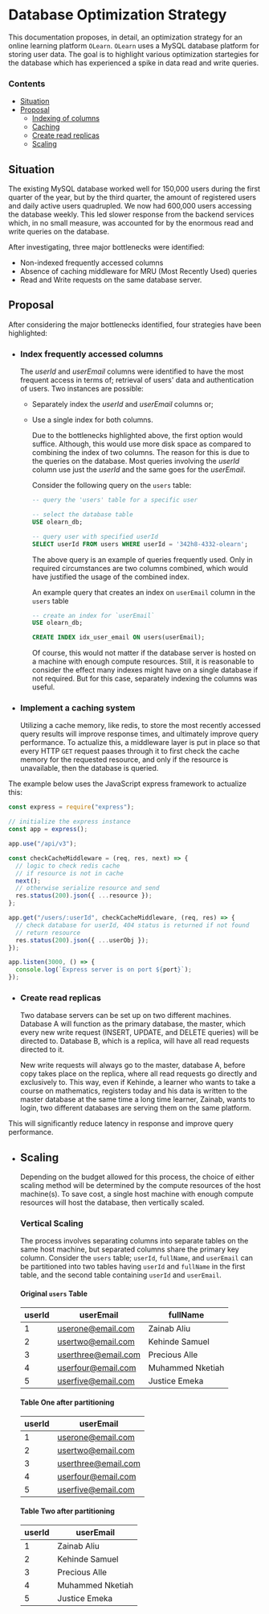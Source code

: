 # Database Optimization Strategy

This documentation proposes, in detail, an optimization strategy for an online learning platform `OLearn`. `OLearn` uses a MySQL database platform for storing user data. The goal is to highlight various optimization startegies for the database which has experienced a spike in data read and write queries.

### Contents

- [Situation](#situation)
- [Proposal](#proposal)
  - [Indexing of columns](#index-frequently-accessed-columns)
  - [Caching](#implement-of-a-caching-system)
  - [Create read replicas](#create-read-replicas)
  - [Scaling](#scaling)

## Situation

The existing MySQL database worked well for 150,000 users during the first quarter of the year, but by the third quarter, the amount of registered users and daily active users quadrupled. We now had 600,000 users accessing the database weekly. This led slower response from the backend services which, in no small measure, was accounted for by the enormous read and write queries on the database.

After investigating, three major bottlenecks were identified:

- Non-indexed frequently accessed columns
- Absence of caching middleware for MRU (Most Recently Used) queries
- Read and Write requests on the same database server.

## Proposal

After considering the major bottlenecks identified, four strategies have been highlighted:

- ### Index frequently accessed columns

  The _userId_ and _userEmail_ columns were identified to have the most frequent access in terms of; retrieval of users' data and authentication of users. Two instances are possible:

  - Separately index the _userId_ and _userEmail_ columns or;
  - Use a single index for both columns.

    Due to the bottlenecks highlighted above, the first option would suffice. Although, this would use more disk space as compared to combining the index of two columns. The reason for this is due to the queries on the database. Most queries involving the _userId_ column use just the _userId_ and the same goes for the _userEmail_.

    Consider the following query on the `users` table:

    ```sql
    -- query the 'users' table for a specific user

    -- select the database table
    USE olearn_db;

    -- query user with specified userId
    SELECT userId FROM users WHERE userId = '342h8-4332-olearn';
    ```

    The above query is an example of queries frequently used. Only in required circumstances are two columns combined, which would have justified the usage of the combined index.

    An example query that creates an index on `userEmail` column in the `users` table

    ```sql
    -- create an index for `userEmail`
    USE olearn_db;

    CREATE INDEX idx_user_email ON users(userEmail);
    ```

    Of course, this would not matter if the database server is hosted on a machine with enough compute resources. Still, it is reasonable to consider the effect many indexes might have on a single database if not required. But for this case, separately indexing the columns was useful.

- ### Implement a caching system
  Utilizing a cache memory, like redis, to store the most recently accessed query results will improve response times, and ultimately improve query performance. To actualize this, a middleware layer is put in place so that every HTTP `GET` request paases through it to first check the cache memory for the requested resource, and only if the resource is unavailable, then the database is queried.

The example below uses the JavaScript express framework to actualize this:

```js
const express = require("express");

// initialize the express instance
const app = express();

app.use("/api/v3");

const checkCacheMiddleware = (req, res, next) => {
  // logic to check redis cache
  // if resource is not in cache
  next();
  // otherwise serialize resource and send
  res.status(200).json({ ...resource });
};

app.get("/users/:userId", checkCacheMiddleware, (req, res) => {
  // check database for userId, 404 status is returned if not found
  // return resource
  res.status(200).json({ ...userObj });
});

app.listen(3000, () => {
  console.log(`Express server is on port ${port}`);
});
```

- ### Create read replicas

  Two database servers can be set up on two different machines. Database A will function as the primary database, the master, which every new write request (INSERT, UPDATE, and DELETE queries) will be directed to. Database B, which is a replica, will have all read requests directed to it.

  New write requests will always go to the master, database A, before copy takes place on the replica, where all read requests go directly and exclusively to. This way, even if Kehinde, a learner who wants to take a course on mathematics, registers today and his data is written to the master database at the same time a long time learner, Zainab, wants to login, two different databases are serving them on the same platform.

This will significantly reduce latency in response and improve query performance.

- ## Scaling

  Depending on the budget allowed for this process, the choice of either scaling method will be determined by the compute resources of the host machine(s). To save cost, a single host machine with enough compute resources will host the database, then vertically scaled.

  ### Vertical Scaling

  The process involves separating columns into separate tables on the same host machine, but separated columns share the primary key column. Consider the `users` table; `userId`, `fullName`, and `userEmail` can be partitioned into two tables having `userId` and `fullName` in the first table, and the second table containing `userId` and `userEmail`.

  #### Original `users` Table

  | userId | userEmail           | fullName         |
  | ------ | ------------------- | ---------------- |
  | 1      | userone@email.com   | Zainab Aliu      |
  | 2      | usertwo@email.com   | Kehinde Samuel   |
  | 3      | userthree@email.com | Precious Alle    |
  | 4      | userfour@email.com  | Muhammed Nketiah |
  | 5      | userfive@email.com  | Justice Emeka    |

  #### Table One after partitioning

  | userId | userEmail           |
  | ------ | ------------------- |
  | 1      | userone@email.com   |
  | 2      | usertwo@email.com   |
  | 3      | userthree@email.com |
  | 4      | userfour@email.com  |
  | 5      | userfive@email.com  |

  #### Table Two after partitioning

  | userId | userEmail        |
  | ------ | ---------------- |
  | 1      | Zainab Aliu      |
  | 2      | Kehinde Samuel   |
  | 3      | Precious Alle    |
  | 4      | Muhammed Nketiah |
  | 5      | Justice Emeka    |
